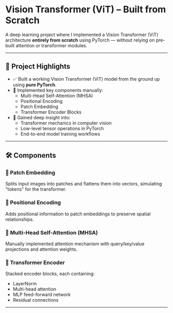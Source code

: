 # Vision Transformer (ViT) – Built from Scratch

A deep learning project where I implemented a Vision Transformer (ViT) architecture **entirely from scratch** using PyTorch — without relying on pre-built attention or transformer modules.


---

## 🚀 Project Highlights

- ✅ Built a working Vision Transformer (ViT) model from the ground up using **pure PyTorch**.
- 🧠 Implemented key components manually:
  - Multi-Head Self-Attention (MHSA)
  - Positional Encoding
  - Patch Embedding
  - Transformer Encoder Blocks
- 🔬 Gained deep insight into:
  - Transformer mechanics in computer vision
  - Low-level tensor operations in PyTorch
  - End-to-end model training workflows

---

## 🛠️ Components

### 🔹 Patch Embedding
Splits input images into patches and flattens them into vectors, simulating "tokens" for the transformer.

### 🔹 Positional Encoding
Adds positional information to patch embeddings to preserve spatial relationships.

### 🔹 Multi-Head Self-Attention (MHSA)
Manually implemented attention mechanism with query/key/value projections and attention weights.

### 🔹 Transformer Encoder
Stacked encoder blocks, each containing:
- LayerNorm
- Multi-head attention
- MLP feed-forward network
- Residual connections

---

